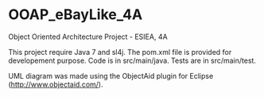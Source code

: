 OOAP_eBayLike_4A
================

Object Oriented Architecture Project - ESIEA, 4A


This project require Java 7 and sl4j. The pom.xml file is provided for developement purpose.
Code is in src/main/java. Tests are in src/main/test.

UML diagram was made using the ObjectAid plugin for Eclipse (http://www.objectaid.com/).

